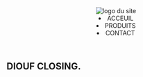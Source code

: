 <!DOCTYPE html>
<html lang="fr">
<head>
    <meta charset="UTF-8">
    <meta name="viewport" content="width=device-width, initial-scale=1.0">
    <title>DIOUF CLOSING BY DIOUF BUSNESS</title>
</head>
<body>
    <section class="menu-entete">
        <header class="entete">
            <img src="dbt/logo.jpg" alt="logo du site">
            <nav class="menu">
               <li>ACCEUIL</li> 
               <li>PRODUITS</li>
               <li>CONTACT</li>
            </nav>
        </header>
       <div class="landing-page">
       <h1>DIOUF CLOSING.</h1>
       </div>
    </section>
</body>
</html>

